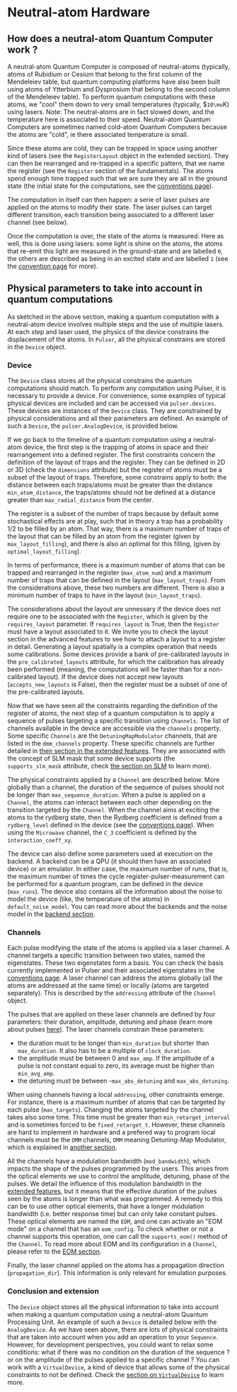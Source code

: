 # Neutral-atom Hardware

## How does a neutral-atom Quantum Computer work ?

A neutral-atom Quantum Computer is composed of neutral-atoms (typically, atoms of Rubidium or Cesium that belong to the first column of the Mendeleiev table, but quantum computing platforms have also been built using atoms of Ytterbium and Dysprosium that belong to the second column of the Mendeleiev table). To perform quantum computations with these atoms, we "cool" them down to very small temperatures (typically, $`10\mu`K) using lasers. Note: The neutral-atoms are in fact slowed down, and the temperature here is associated to their speed. Neutral-atom Quantum Computers are sometimes named cold-atom Quantum Computers because the atoms are "cold", ie there associated temperature is small.

Since these atoms are cold, they can be trapped in space using another kind of lasers (see the `RegisterLayout` object in the extended section). They can then be rearranged and re-trapped in a specific pattern, that we name the register (see the `Register` section of the fundamentals). The atoms spend enough time trapped such that we are sure they are all in the ground state (the initial state for the computations, see the [conventions page](conventions.md)).

The computation in itself can then happen: a serie of laser pulses are applied on the atoms to modify their state. The laser pulses can target different transition, each transition being associated to a different laser channel (see below).

Once the computation is over, the state of the atoms is measured. Here as well, this is done using lasers: some light is shine on the atoms, the atoms that re-emit this light are measured in the ground-state and are labelled `0`, the others are described as being in an excited state and are labelled `1` (see the [convention page](conventions.md) for more). 

## Physical parameters to take into account in quantum computations

As sketched in the above section, making a quantum computation with a neutral-atom device involves multiple steps and the use of multiple lasers. At each step and laser used, the physics of the device constrains the displacement of the atoms. In `Pulser`, all the physical constrains are stored in the `Device` object.

### Device

The `Device` class stores all the physical constrains the quantum computations should match. To perform any computation using Pulser, it is necessary to provide a device. For convenience, some examples of typical physical devices are included and can be accessed via `pulser.devices`. These devices are instances of the `Device` class. They are constrained by physical considerations and all their parameters are defined. An example of such a `Device`, the `pulser.AnalogDevice`, is provided below.

If we go back to the timeline of a quantum computation using a neutral-atom device, the first step is the trapping of atoms in space and their rearrangement into a defined register. The first constraints concern the definition of the layout of traps and the register. They can be defined in 2D or 3D (check the `dimensions` attribute) but the register of atoms must be a subset of the layout of traps. Therefore, some constrains apply to both: the distance between each traps/atoms must be greater than the distance `min_atom_distance`, the traps/atoms should not be defined at a distance greater than `max_radial_distance` from the center.

The register is a subset of the number of traps because by default some stochastical effects are at play, such that in theory a trap has a probability 1/2 to be filled by an atom. That way, there is a maximum number of traps of the layout that can be filled by an atom from the register (given by `max_layout_filling`), and there is also an optimal for this filling, (given by `optimal_layout_filling`).

In terms of performance, there is a maximum number of atoms that can be trapped and rearranged in the register (`max_atom_num`) and a maximum number of traps that can be defined in the layout (`max_layout_traps`). From the considerations above, these two numbers are different. There is also a minimum number of traps to have in the layout (`min_layout_traps`).

The considerations about the layout are unnessary if the device does not require one to be associated with the `Register`, which is given by the `requires_layout` parameter. If `requires_layout` is True, then the `Register` must have a layout associated to it. We invite you to check the layout section in the advanced features to see how to attach a layout to a register in detail. Generating a layout spatially is a complex operation that needs some calibrations. Some devices provide a bank of pre-calibrated layouts in the `pre_calibrated_layouts` attribute, for which the calibration has already been performed (meaning, the computations will be faster than for a non-calibrated layout). If the device does not accept new layouts (`accepts_new_layouts` is False), then the register must be a subset of one of the pre-calibrated layouts.

Now that we have seen all the constraints regarding the definition of the register of atoms, the next step of a quantum computation is to apply a sequence of pulses targeting a specific transition using `Channels`. The list of channels available in the device are accessible via the `channels` property. Some specific `Channels` are the `DetuningMapModulator` channels, that are listed in the `dmm_channels` property. These specific channels are further detailed in [their section in the extended features](tutorials/dmm.nblink). They are associated with the concept of SLM mask that some device supports (the `supports_slm_mask` attribute, check [the section on SLM](tutorials/slm_mask.nblink) to learn more).

The physical constraints applied by a `Channel` are described below. More globally than a channel, the duration of the sequence of pulses should not be longer than `max_sequence_duration`. When a pulse is applied on a `Channel`, the atoms can interact between each other depending on the transition targeted by the `Channel`. When the channel aims at exciting the atoms to the rydberg state, then the Rydberg coefficient is defined from a `rydberg_level` defined in the device (see the [conventions page](conventions.md)). When using the `Microwave` channel, the `C_3` coefficient is defined by the `interaction_coeff_xy`.

The device can also define some parameters used at execution on the backend. A backend can be a QPU (it should then have an associated device) or an emulator. In either case, the maximum number of runs, that is, the maximum number of times the cycle register-pulser-measurement can be performed for a quantum program, can be defined in the device (`max_runs`). The device also contains all the information about the noise to model the device (like, the temperature of the atoms) in `default_noise_model`. You can read more about the backends and the noise model in the [backend section](./tutorials/backends.nblink).

### Channels

Each pulse modifying the state of the atoms is applied via a laser channel. A channel targets a specific transition between two states, named the eigenstates. These two eigenstates form a basis. You can check the basis currently implemented in Pulser and their associated eigenstates in the [conventions page](./conventions.md). A laser channel can address the atoms globally (all the atoms are addressed at the same time) or locally (atoms are targeted separately). This is described by the `addressing` attribute of the `Channel` object.

The pulses that are applied on these laser channels are defined by four parameters: their duration, amplitude, detuning and phase (learn more about pulses [here](./apidoc/core.rst#pulse)). The laser channels constrain these parameters: 
- the duration must to be longer than `min_duration` but shorter than `max_duration`. It also has to be a multiple of `clock_duration`. 
- the amplitude must be between 0 and `max_amp`. If the amplitude of a pulse is not constant equal to zero, its average must be higher than `min_avg_amp`.
- the detuning must be between -`max_abs_detuning` and `max_abs_detuning`.

When using channels having a local `addressing`, other constraints emerge. For instance, there is a maximum number of atoms that can be targeted by each pulse (`max_targets`). Changing the atoms targeted by the channel takes also some time. This time must be greater than `min_retarget_interval` and is sometimes forced to be `fixed_retarget_t`. However, these channels are hard to implement in hardware and a prefered way to program local channels must be the `DMM` channels, `DMM` meaning Detuning-Map Modulator, which is explained in [another section](./tutorials/dmm.nblink).

All the channels have a modulation bandwidth (`mod_bandwidth`), which impacts the shape of the pulses programmed by the users. This arises from the optical elements we use to control the amplitude, detuning, phase of the pulses. We detail the influence of this modulation bandwidth in the [extended features](./tutorials/output_mod_eom.nblink), but it means that the effective duration of the pulses seen by the atoms is longer than what was programmed. A remedy to this can be to use other optical elements, that have a longer modulation bandwidth (i.e. better response time) but can only take constant pulses. These optical elements are named the `EOM`, and one can activate an "EOM mode" on a channel that has an `eom_config`. To check whether or not a channel supports this operation, one can call the `supports_eom()` method of the `Channel`. To read more about EOM and its configuration in a `Channel`, please refer to the [EOM section](./tutorials/output_mod_eom.nblink).

Finally, the laser channel applied on the atoms has a propagation direction (`propagation_dir`). This information is only relevant for emulation purposes. 

### Conclusion and extension

The `Device` object stores all the physical information to take into account when making a quantum computation using a neutral-atom Quantum Processing Unit. An example of such a `Device` is detailed below with the `AnalogDevice`. As we have seen above, there are lots of physical constraints that are taken into account when you add an operation to your `Sequence`. However, for development perspectives, you could want to relax some conditions: what if there was no condition on the duration of the sequence ? or on the amplitude of the pulses applied to a specific channel ? You can work with a `VirtualDevice`, a kind of device that allows some of the physical constraints to not be defined. Check the [section on `VirtualDevice`](./tutorials/virtual_devices.nblink) to learn more.










